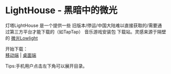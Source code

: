 # LightHouse - 黑暗中的微光

灯塔LightHouse 是一个提供一些 旧版本/停运/中国大陆难以直接获取的/需要通过第三方平台才能下载的（如TapTap） 音乐游戏安装包 下载站。灵感来源于隔壁的 [微光Lowlight](https://github.com/Lytsu/lowlight/)

开始下载：  
[移动端](/mobile/) | [桌面端](/PC/)

Tips:手机用户点击左下角可以展开目录。
